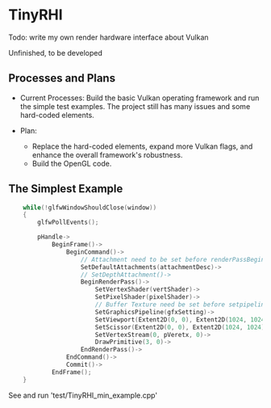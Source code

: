 # TinyRHI
Todo: write my own render hardware interface about Vulkan

Unfinished, to be developed

## Processes and Plans

- Current Processes: 
    Build the basic Vulkan operating framework and run the simple test examples. The project still has many issues and some hard-coded elements.

- Plan:
  - Replace the hard-coded elements, expand more Vulkan flags, and enhance the overall framework's robustness.
  - Build the OpenGL code.

## The Simplest Example

```c++
    while(!glfwWindowShouldClose(window))
    {
        glfwPollEvents();

        pHandle->
            BeginFrame()->
                BeginCommand()->
                    // Attachment need to be set before renderPassBegin to get renderPass and framebuffer
                    SetDefaultAttachments(attachmentDesc)->
                    // SetDepthAttachment()->
                    BeginRenderPass()->
                        SetVertexShader(vertShader)->
                        SetPixelShader(pixelShader)->
                        // Buffer Texture need be set before setpipeline to get pipelineLayout
                        SetGraphicsPipeline(gfxSetting)->
                        SetViewport(Extent2D(0, 0), Extent2D(1024, 1024))->
                        SetScissor(Extent2D(0, 0), Extent2D(1024, 1024))->
                        SetVertexStream(0, pVeretx, 0)->
                        DrawPrimitive(3, 0)->
                    EndRenderPass()->
                EndCommand()->
                Commit()->
            EndFrame();
    }
```

See and run 'test/TinyRHI_min_example.cpp'
